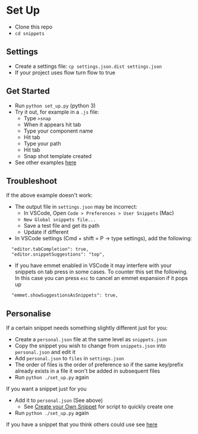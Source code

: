# Set Up

- Clone this repo
- `cd snippets`

## Settings

- Create a settings file: `cp settings.json.dist settings.json`
- If your project uses flow turn flow to true

## Get Started

- Run `python set_up.py` (python 3)
- Try it out, for example in a `.js` file:
  - Type `>snap`
  - When it appears hit tab
  - Type your component name
  - Hit tab
  - Type your path
  - Hit tab
  - Snap shot template created
- See other examples [here](./contents.md)

## Troubleshoot

If the above example doesn't work:

- The output file in `settings.json` may be incorrect:
  - In VSCode, Open `Code > Preferences > User Snippets` (Mac)
  - `New Global snippets file...`
  - Save a test file and get its path
  - Update if different
- In VSCode settings (Cmd + shift = P -> type settings), add the following:
```
  "editor.tabCompletion": true,
  "editor.snippetSuggestions": "top",
```
- If you have emmet enabled in VSCode it may interfere with your snippets on tab press in some cases. To counter this set the following. In this case you can press `esc` to cancel an emmet expansion if it pops up
```
  "emmet.showSuggestionsAsSnippets": true,
```

## Personalise

If a certain snippet needs something slightly different just for you:

- Create a `personal.json` file at the same level as `snippets.json`
- Copy the snippet you wish to change from `snippets.json` into `personal.json` and edit it
- Add `personal.json` to `files` in `settings.json`
- The order of files is the order of preference so if the same key/prefix already exists in a file it won't be added in subsequent files
- Run `python ./set_up.py` again


If you want a snippet just for you

- Add it to `personal.json` (See above)
  - See [Create your Own Snippet](./create.md#Creating) for script to quickly create one
- Run `python ./set_up.py` again


If you have a snippet that you think others could use see [here](./create.md)
